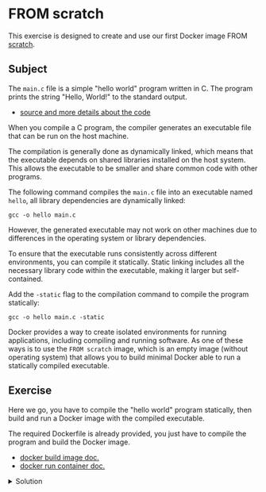 ﻿# FROM scratch

This exercise is designed to create and use our first Docker image FROM [scratch](https://hub.docker.com/_/scratch/).

## Subject

The `main.c` file is a simple "hello world" program written in C.
The program prints the string "Hello, World!" to the standard output.

- [source and more details about the code](https://www.programiz.com/c-programming/examples/print-sentence)

When you compile a C program, the compiler generates an executable file that can be run on the host machine.

The compilation is generally done as dynamically linked, which means that the executable depends on shared libraries installed on the host system.
This allows the executable to be smaller and share common code with other programs.

The following command compiles the `main.c` file into an executable named `hello`, all library dependencies are dynamically linked:
```shell
gcc -o hello main.c
```

However, the generated executable may not work on other machines due to differences in the operating system or library dependencies.

To ensure that the executable runs consistently across different environments, you can compile it statically.
Static linking includes all the necessary library code within the executable, making it larger but self-contained.

Add the `-static` flag to the compilation command to compile the program statically:
```shell
gcc -o hello main.c -static
```

Docker provides a way to create isolated environments for running applications, including compiling and running software.
As one of these ways is to use the `FROM scratch` image, which is an empty image (without operating system) that allows you to build minimal Docker able to run a statically compiled executable.

## Exercise

Here we go, you have to compile the "hello world" program statically, then build and run a Docker image with the compiled executable.

The required Dockerfile is already provided, you just have to compile the program and build the Docker image.

- [docker build image doc.](https://docs.docker.com/reference/cli/docker/image/build/)
- [docker run container doc.](https://docs.docker.com/reference/cli/docker/container/run/)

<details>
  <summary>Solution</summary>

This command executes a Docker container to compile a C program statically using GCC within an isolated environment.

```shell
docker run --rm -v $(shell pwd):/usr/src/myapp -w /usr/src/myapp gcc:latest gcc -o hello /usr/src/myapp/main.c -static
```

Here's a breakdown on what's changed from the previous exercise:

- `gcc -o hello /usr/src/myapp/main.c -static`: The command executed inside the container. It compiles ``main.c`` into an executable named ``hello`` using static linking. Static linking includes all the necessary library code within the executable, making it larger but self-contained.

Overall, this command compiles a C program named ``main.c`` into a statically linked executable called ``hello`` using the GCC compiler within a Docker container, ensuring a consistent compilation environment.

Now, our binary is ready to be used in a Docker image.

This command builds a Docker image using the current directory (where the Dockerfile is located) as the build context.
```shell
docker build . -t hello --no-cache
```

- `docker build`: This is the Docker command used to build an image from a Dockerfile and a "context". The Dockerfile contains all the commands a user could call on the command line to assemble an image.
- `.`: This specifies the build context to the Docker daemon. In this case, refers to the current directory. The build context includes the Dockerfile, any files, and folders in the current directory. These files can be added to the image during the build process.
- `-t hello`: The -t flag assigns a tag to the image, in this case, hello. Tags are used to identify different versions or variants of an image. Without a tag, it would be harder to manage different images and their versions. The hello tag here effectively names the image.
- `--no-cache`: This option tells Docker to build the image without using any cache from previous builds. This can be useful when you want to ensure that you're getting the freshest versions of everything that your Dockerfile instructs to download or add. Without this option, Docker might use cached intermediate images from previous builds, which could lead to outdated components being included in your image.

In summary, this command is used to build a fresh Docker image named hello from the Dockerfile in the current directory, ensuring that no cache is used during the build process. This is particularly useful for ensuring that all the steps in the Dockerfile are executed with the most up-to-date data and instructions, especially when pulling from external sources or when making frequent changes to the Dockerfile.

This command runs a Docker container using the `hello` image.
```shell
docker run --rm hello
```

- `docker run`: This is the Docker command used to create and start a Docker container from a specified image. When you run this command, Docker looks for the specified image locally on your machine. If it doesn't find it, Docker tries to pull it from a configured Docker registry (like Docker Hub).
- `--rm`: This flag automatically removes the container when it exits. Containers can consume disk space, especially if you run many of them over time. Using --rm helps manage disk usage by cleaning up the container file system when the container's process exits. This is particularly useful for temporary or one-off containers that you don't need to persist data or state for future use.
- `hello`: This specifies the name of the image from which the container should be created. In this context, hello refers to an image that likely contains the statically compiled "hello world" program mentioned in the README.md file. This image was previously built using the docker build command with the -t hello option to tag the image as hello.

In summary, this command starts a new container from the hello image, runs the default command specified in the Dockerfile (which, based on the context, would execute the "hello world" program), and then removes the container once the program completes and the container exits. This is a clean and efficient way to run short-lived processes in Docker.

💯 Congratulations! You've successfully displayed "Hello, World!" using a statically compiled C program within a Docker container 🎉
</details>
